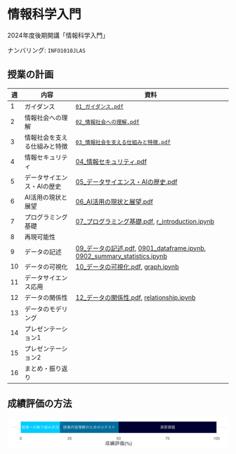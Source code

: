 情報科学入門
==========

2024年度後期開講「情報科学入門」

ナンバリング: `INFO1010JLAS`

## 授業の計画

| 週 | 内容     | 資料 |
|----|----------|------|
| 1 | ガイダンス | [`01_ガイダンス.pdf`](slide/01_ガイダンス.pdf) |
| 2 | 情報社会への理解 | [`02_情報社会への理解.pdf`](slide/02_情報社会への理解.pdf) |
| 3 | 情報社会を支える仕組みと特徴 | [`03_情報社会を支える仕組みと特徴.pdf`](slide/03_情報社会を支える仕組みと特徴.pdf) |
| 4 | 情報セキュリティ | [04_情報セキュリティ.pdf](slide/04_情報セキュリティ.pdf) |
| 5 | データサイエンス・AIの歴史 | [05_データサイエンス・AIの歴史.pdf](slide/05_データサイエンス・AIの歴史.pdf) |
| 6 | AI活用の現状と展望 | [06_AI活用の現状と展望.pdf](slide/06_AI活用の現状と展望.pdf) |
| 7 | プログラミング基礎 | [07_プログラミング基礎.pdf](slide/07_プログラミング基礎.pdf), [r_introduction.ipynb](week07/r_introduction.ipynb) |
| 8 | 再現可能性 | |
| 9 | データの記述 | [09_データの記述.pdf](slide/09_データの記述.pdf), [0901_dataframe.ipynb](week09/0901_dataframe.ipynb), [0902_summary_statistics.ipynb](week09/0902_summary_statistics.ipynb) |
| 10 | データの可視化 | [10_データの可視化.pdf](slide/10_データの可視化.pdf), [graph.ipynb](week10/graph.ipynb) |
| 11 | データサイエンス応用 | |
| 12 | データの関係性 | [12_データの関係性.pdf](slide/12_データの関係性.pdf), [relationship.ipynb](week12/relationship.ipynb) |
| 13 | データのモデリング | |
| 14 | プレゼンテーション1 | |
| 15 | プレゼンテーション2 | |
| 16 | まとめ・振り返り | |

## 成績評価の方法

![](image/grading.png)
